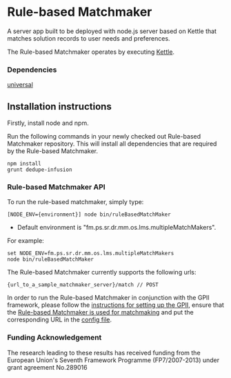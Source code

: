 Rule-based Matchmaker
================

A server app built to be deployed with node.js server based on Kettle that
matches solution records to user needs and preferences.

The Rule-based Matchmaker operates by executing [Kettle](http://wiki.fluidproject.org/display/fluid/Kettle).

### Dependencies

[universal](https://github.com/GPII/universal)

Installation instructions
-

Firstly, install node and npm.

Run the following commands in your newly checked out Rule-based Matchmaker
repository. This will install all dependencies that are required by the Rule-based
Matchmaker.

    npm install
	grunt dedupe-infusion
	
### Rule-based Matchmaker API

To run the rule-based matchmaker, simply type:

    [NODE_ENV={environment}] node bin/ruleBasedMatchMaker

- Default environment is "fm.ps.sr.dr.mm.os.lms.multipleMatchMakers".

For example:

	set NODE_ENV=fm.ps.sr.dr.mm.os.lms.multipleMatchMakers
    node bin/ruleBasedMatchMaker

The Rule-based Matchmaker currently supports the following urls:

    {url_to_a_sample_matchmaker_server}/match // POST
	
In order to run the Rule-based Matchmaker in conjunction with the GPII framework, please follow the [instructions for setting up the GPII](http://wiki.gpii.net/w/Setting_Up_Your_Development_Environment), ensure that the [Rule-based Matchmaker is used for matchmaking](https://github.com/NickKaklanis/RuleBased_MatchMaker/blob/master/testData/universal/gpii/matchMakerFramework/src/MatchMakerFramework.js#L74) and put the corresponding URL in the [config file](https://github.com/NickKaklanis/RuleBased_MatchMaker/blob/master/testData/universal/gpii/matchMakerFramework/configs/rbmm.cloud.json#L18-L20).  
	
### Funding Acknowledgement

The research leading to these results has received funding from the European
Union's Seventh Framework Programme (FP7/2007-2013) under grant agreement No.289016

